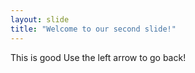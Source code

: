 ```yaml
---
layout: slide
title: "Welcome to our second slide!"
---
```

This is good
Use the left arrow to go back!